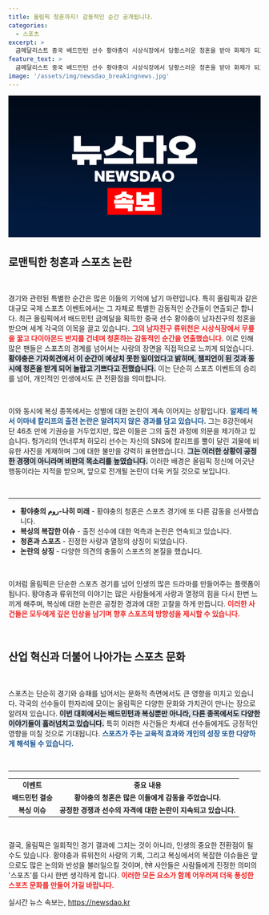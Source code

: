 ```yaml
---
title: 올림픽 청혼까지! 감동적인 순간 공개됩니다.
categories:
  - 스포츠
excerpt: >
  금메달리스트 중국 배드민턴 선수 황야충이 시상식장에서 당황스러운 청혼을 받아 화제가 되고 있습니다. 한편, 복싱에서의 기권 논란도 격화되고 있어, 올림픽 현장의 흥미진진한 소식들을 놓치지 마세요!
feature_text: >
  금메달리스트 중국 배드민턴 선수 황야충이 시상식장에서 당황스러운 청혼을 받아 화제가 되고 있습니다. 한편, 복싱에서의 기권 논란도 격화되고 있어, 올림픽 현장의 흥미진진한 소식들을 놓치지 마세요!
image: '/assets/img/newsdao_breakingnews.jpg'
---
```


<p><img src="/assets/img/newsdao_breakingnews.jpg" alt="firstkoreanews 속보" /></p>

<h2 data-ke-size="size26">로맨틱한 청혼과 스포츠 논란</h2>

<p data-ke-size="size16">&nbsp;</p>

<p data-ke-size="size16">경기와 관련된 특별한 순간은 많은 이들의 기억에 남기 마련입니다. 특히 올림픽과 같은 대규모 국제 스포츠 이벤트에서는 그 자체로 특별한 감동적인 순간들이 연출되곤 합니다. 최근 올림픽에서 배드민턴 금메달을 획득한 중국 선수 황야충이 남자친구의 청혼을 받으며 세계 각국의 이목을 끌고 있습니다. <b><span style="color: #ee2323;">그의 남자친구 류위천은 시상식장에서 무릎을 꿇고 다이아몬드 반지를 건네며 청혼하는 감동적인 순간을 연출했습니다.</span></b> 이로 인해 많은 팬들은 스포츠의 경계를 넘어서는 사랑의 장면을 직접적으로 느끼게 되었습니다. <b><span style="background-color: #21538527;">황야충은 기자회견에서 이 순간이 예상치 못한 일이었다고 밝히며, 챔피언이 된 것과 동시에 청혼을 받게 되어 놀랍고 기쁘다고 전했습니다.</span></b> 이는 단순히 스포츠 이벤트의 승리를 넘어, 개인적인 인생에서도 큰 전환점을 의미합니다. </p>

<p data-ke-size="size16">&nbsp;</p>

<p data-ke-size="size16">이와 동시에 복싱 종목에서는 성별에 대한 논란이 계속 이어지는 상황입니다. <b><span style="color: #1a5490;">알제리 복서 이마네 칼리프의 출전 논란은 알려지지 않은 경과를 담고 있습니다.</span></b> 그는 8강전에서 단 46초 만에 기권승을 거두었지만, 많은 이들은 그의 출전 과정에 의문을 제기하고 있습니다. 헝가리의 언너루처 허모리 선수는 자신의 SNS에 칼리프를 뿔이 달린 괴물에 비유한 사진을 게재하며 그에 대한 불만을 강력히 표현했습니다. <b><span style="background-color: #21538527;">그는 이러한 상황이 공정한 경쟁이 아니라며 비판의 목소리를 높였습니다.</span></b> 이러한 배경은 올림픽 정신에 어긋난 행동이라는 지적을 받으며, 앞으로 전개될 논란이 더욱 커질 것으로 보입니다. </p>

<p data-ke-size="size16">&nbsp;</p>

<hr />

<ul>
    <li><b>황야충의 روم-나히 미래</b> - 황야충의 청혼은 스포츠 경기에 또 다른 감동을 선사했습니다.</li>
    <li><b>복싱의 복잡한 이슈</b> - 출전 선수에 대한 억측과 논란은 연속되고 있습니다.</li>
    <li><b>청혼과 스포츠</b> - 진정한 사랑과 열정의 상징이 되었습니다.</li>
    <li><b>논란의 상징</b> - 다양한 의견의 충돌이 스포츠의 본질을 했습니다.</li>
</ul>

<p data-ke-size="size16">&nbsp;</p>

<p data-ke-size="size16">이처럼 올림픽은 단순한 스포츠 경기를 넘어 인생의 많은 드라마를 만들어주는 플랫폼이 됩니다. 황야충과 류위천의 이야기는 많은 사람들에게 사랑과 열정의 힘을 다시 한번 느끼게 해주며, 복싱에 대한 논란은 공정한 경과에 대한 고찰을 하게 만듭니다. <b><span style="color: #ee2323;">이러한 사건들은 모두에게 깊은 인상을 남기며 향후 스포츠의 방향성을 제시할 수 있습니다.</span></b></p>

<p data-ke-size="size16">&nbsp;</p> 

<h2 data-ke-size="size26">산업 혁신과 더불어 나아가는 스포츠 문화</h2>

<p data-ke-size="size16">&nbsp;</p>

<p data-ke-size="size16">스포츠는 단순히 경기와 승패를 넘어서는 문화적 측면에서도 큰 영향을 미치고 있습니다. 각국의 선수들이 한자리에 모이는 올림픽은 다양한 문화와 가치관이 만나는 장으로 알려져 있습니다. <b><span style="background-color: #21538527;"> 이번 대회에서는 배드민턴과 복싱뿐만 아니라, 다른 종목에서도 다양한 이야기들이 흘러넘치고 있습니다.</span></b> 특히 이러한 사건들은 차세대 선수들에게도 긍정적인 영향을 미칠 것으로 기대됩니다. <b><span style="color: #1a5490;">스포츠가 주는 교육적 효과와 개인의 성장 또한 다양하게 해석될 수 있습니다.</span></b> </p>

<p data-ke-size="size16">&nbsp;</p>

<hr />

<table style="width: 100%; border-collapse: collapse;">
    <tr>
        <td style="text-align: center; height: 17px;"><b>이벤트</b></td>
        <td style="text-align: center; height: 17px;"><b>중요 내용</b></td>
    </tr>
    <tr>
        <td style="text-align: center; height: 17px;"><b>배드민턴 결승</b></td>
        <td style="text-align: center; height: 17px;"><b>황야충의 청혼은 많은 이들에게 감동을 주었습니다.</b></td>
    </tr>
    <tr>
        <td style="text-align: center; height: 17px;"><b>복싱 이슈</b></td>
        <td style="text-align: center; height: 17px;"><b>공정한 경쟁과 선수의 자격에 대한 논란이 지속되고 있습니다.</b></td>
    </tr>
</table>

<p data-ke-size="size16">&nbsp;</p>

<p data-ke-size="size16">결국, 올림픽은 일회적인 경기 결과에 그치는 것이 아니라, 인생의 중요한 전환점이 될 수도 있습니다. 황야충과 류위천의 사랑의 기록, 그리고 복싱에서의 복잡한 이슈들은 앞으로도 많은 논의와 반성을 불러일으킬 것이며, ऐसे 사안들은 사람들에게 진정한 의미의 '스포츠'를 다시 한번 생각하게 합니다. <b><span style="color: #ee2323;">이러한 모든 요소가 함께 어우러져 더욱 풍성한 스포츠 문화를 만들어 가길 바랍니다.</span></b></p>
실시간 뉴스 속보는, <a href="https://newsdao.kr" rel="dofollow">https://newsdao.kr</a>


